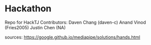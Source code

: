 # Hackathon
Repo for HackTJ
Contributors:
Daven Chang (daven-c)
Anand Vinod (Fries2005)
Justin Chen (NA)

sources:
https://google.github.io/mediapipe/solutions/hands.html
